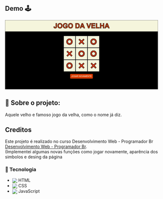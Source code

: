 
## Demo :joystick:	
![imagem projeto](https://github.com/Rhuan-Gonzaga/JogaDaVelha/blob/main/logo/velha.png)

## :brain: Sobre o projeto:
Aquele velho e famoso jogo da velha, como o nome já diz.

## Creditos
 Este projeto é realizado no curso Desenvolvimento Web - Programador Br [Desenvolvimento Web - Programador Br](https://programadorbr.com/).<br>
(Implementei algumas novas funções como jogar novamente, aparência dos simbolos e desing da página

### 🚀 Tecnologia

- <img src="jogoDaVelha/logos/html.png" width="30px" align="center"> HTML
- <img src="jogoDaVelha/logos/css.png" width="30px" align="center"> CSS
- <img src="jogoDaVelha/logos/javascript.png" width="30px" align="center"> JavaScript

